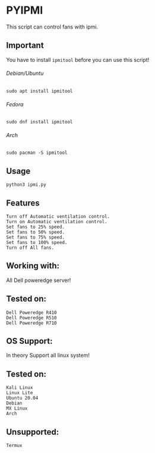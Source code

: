 # PYIPMI

This script can control fans with ipmi.

## Important ##

You have to install `ipmitool` before you can use this script!
 
 ###### Debian/Ubuntu 
`sudo apt install ipmitool`
 ###### Fedora
`sudo dnf install ipmitool`
 ###### Arch
`sudo pacman -S ipmitool`


## Usage

`python3 ipmi.py`

## Features
```
Turn off Automatic ventilation control.
Turn on Automatic ventilation control.
Set fans to 25% speed.
Set fans to 50% speed.
Set fans to 75% speed.
Set fans to 100% speed.
Turn off All fans.
```

## Working with:
All Dell poweredge server!
## Tested on:
```
Dell Poweredge R410
Dell Poweredge R510
Dell Poweredge R710
```

## OS Support:
In theory Support all linux system!
## Tested on:
```
Kali Linux
Linux Lite
Ubuntu 20.04
Debian
MX Linux
Arch
```
## Unsupported:
```
Termux
```
